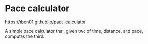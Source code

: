 # Pace calculator

<https://rben01.github.io/pace-calculator>

A simple pace calculator that, given two of time, distance, and pace, computes the third.
